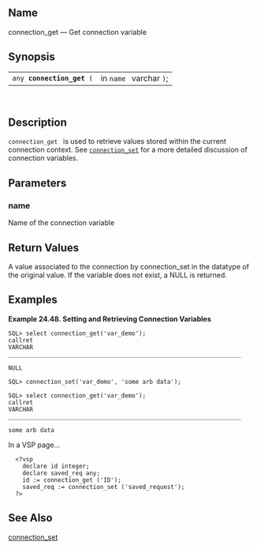 <div>

<div>

</div>

<div>

## Name

connection_get — Get connection variable

</div>

<div>

## Synopsis

<div>

|                                |                         |
|--------------------------------|-------------------------|
| `any `**`connection_get`**` (` | in `name ` varchar `)`; |

<div>

 

</div>

</div>

</div>

<div>

## Description

`connection_get ` is used to retrieve values stored within the current
connection context. See <a href="fn_connection_set.html" class="link"
title="connection_set"><code class="function">connection_set</code></a>
for a more detailed discussion of connection variables.

</div>

<div>

## Parameters

<div>

### name

Name of the connection variable

</div>

</div>

<div>

## Return Values

A value associated to the connection by connection_set in the datatype
of the original value. If the variable does not exist, a NULL is
returned.

</div>

<div>

## Examples

<div>

**Example 24.48. Setting and Retrieving Connection Variables**

<div>

``` programlisting
SQL> select connection_get('var_demo');
callret
VARCHAR
__________________________________________________________________

NULL

SQL> connection_set('var_demo', 'some arb data');

SQL> select connection_get('var_demo');
callret
VARCHAR
__________________________________________________________________

some arb data
```

In a VSP page...

``` programlisting
  <?vsp
    declare id integer;
    declare saved_req any;
    id := connection_get ('ID');
    saved_req := connection_set ('saved_request');
  ?>
```

</div>

</div>

  

</div>

<div>

## See Also

<a href="fn_connection_set.html" class="link"
title="connection_set">connection_set</a>

</div>

</div>
